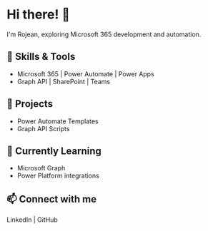 # Hi there! 👋
I'm Rojean, exploring Microsoft 365 development and automation.

## 🔧 Skills & Tools
- Microsoft 365 | Power Automate | Power Apps
- Graph API | SharePoint | Teams

## 📌 Projects
- Power Automate Templates
- Graph API Scripts

## 🌱 Currently Learning
- Microsoft Graph
- Power Platform integrations

## 📫 Connect with me
LinkedIn | GitHub
